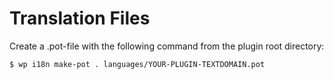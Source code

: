 # Translation Files

Create a .pot-file with the following command from the plugin root directory:

`$ wp i18n make-pot . languages/YOUR-PLUGIN-TEXTDOMAIN.pot`
